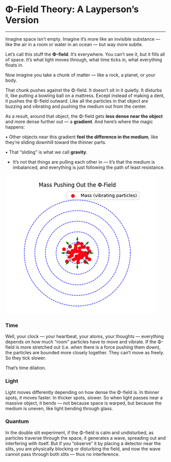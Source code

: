 # Φ-Field Theory: A Layperson’s Version

---

Imagine space isn’t empty. Imagine it’s more like an invisible substance — like the air in a room or water in an ocean — but way more subtle.

Let’s call this stuff the <b>Φ-field</b>. It’s everywhere. You can’t see it, but it fills all of space. It’s what light moves through, what time ticks in, what everything floats in.

Now imagine you take a chunk of matter — like a rock, a planet, or your body.

That chunk pushes against the Φ-field. It doesn’t sit in it quietly. It disturbs it, like putting a bowling ball on a mattress. Except instead of making a dent, it pushes the Φ-field outward. Like all the particles in that object are buzzing and vibrating and pushing the medium out from the center.

As a result, around that object, the Φ-field gets <b>less dense near the object</b> and more dense further out — a <b>gradient</b>. And here’s where the magic happens:

• Other objects near this gradient <b>feel the difference in the medium</b>, like they’re sliding downhill toward the thinner parts.

• That “sliding” is what we call <b>gravity</b>.

- It’s not that things are pulling each other in — it’s that the medium is imbalanced, and everything is just following the path of least resistance.

![Alt text](assets/fig1.png?raw=true "Title")

### Time
Well, your clock — your heartbeat, your atoms, your thoughts — everything depends on how much “room” particles have to move and vibrate. If the Φ-field is more stretched out (i.e. when there is a force pushing them down), the particles are bounded more closely together. They can’t move as freely. So they tick slower.

That’s time dilation.

### Light
Light moves differently depending on how dense the Φ-field is. In thinner spots, it moves faster. In thicker spots, slower. So when light passes near a massive object, it bends — not because space is warped, but because the medium is uneven, like light bending through glass.

### Quantum
In the double slit experiment, if the Φ-field is calm and undisturbed, as particles traverse through the space, it generates a wave, spreading out and interfering with itself. But if you “observe” it by placing a detector near the slits, you are physically blocking or disturbing the field, and now the wave cannot pass through both slits — thus no interference.